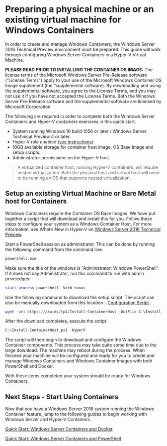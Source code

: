 # Preparing a physical machine or an existing virtual machine for Windows Containers

In order to create and manage Windows Containers, the Windows Server 2016 Technical Preview environment must be prepared. This guide will walk through configuring Windows Server Containers in a Hyper-V Virtual Machine.

**PLEASE READ PRIOR TO INSTALLING THE CONTAINER OS IMAGE:**  The license terms of the Microsoft Windows Server Pre-Release software (“License Terms”) apply to your use of the Microsoft Windows Container OS Image supplement (the “supplemental software).  By downloading and using the supplemental software, you agree to the License Terms, and you may not use it if you have not accepted the License Terms. Both the Windows Server Pre-Release software and the supplemental software are licensed by Microsoft Corporation.  

The following are required in order to complete both the Windows Server Containers and Hyper-V containers exercises in this quick start.

* System running Windows 10 build 1056 or later / Windows Server Technical Preview 4 or later.
* Hyper-V role enabled ([see instructions](https://msdn.microsoft.com/virtualization/hyperv_on_windows/quick_start/walkthrough_install#UsingPowerShell)).
* 10GB available storage for container host image, OS Base Image and setup scripts.
* Administrator permissions on the Hyper-V host.

> A virtualized container host, running Hyper-V containers, will require nested virtualization. Both the physical host and virtual host will need to be running an OS that supports nested virtualization. 

## Setup an existing Virtual Machine or Bare Metal host for Containers
Windows Containers require the Container OS Base Images. We have put together a script that will download and install this for you. Follow these steps to configure your system as a Windows Container Host. For more information, see What’s New in Hyper-V on [Windows Server 2016 Technical Preview]( https://tnstage.redmond.corp.microsoft.com/en-US/library/dn765471.aspx#BKMK_nested).

Start a PowerShell session as administrator. This can be done by running the following command from the command line.

``` powershell
powershell.exe
```

Make sure the title of the windows is "Administrator: Windows PowerShell". If it does not say Administrator, run this command to run with admin priveledges:

``` powershell
start-process powershell -Verb runas
```

Use the following command to download the setup script. The script can also be manually downloaded from this location - [Configuration Script](https://aka.ms/tp4/Install-ContainerHost).
 
``` PowerShell
wget -uri https://aka.ms/tp4/Install-ContainerHost -OutFile C:\Install-ContainerHost.ps1
```
   
 After the download completes, execute the script.
``` PowerShell
C:\Install-ContainerHost.ps1 -HyperV
```

The script will then begin to download and configure the Windows Container components. This process may take quite some time due to the large download. The machine may reboot during the process. When finished your machine will be configured and ready for you to create and manage Windows Containers and Windows Container Images with both PowerShell and Docker. 

 With these items completed your system should be ready for Windows Containers. 

## Next Steps - Start Using Containers

Now that you have a Windows Server 2016 system running the Windows Container feature, jump to the following guides to begin working with Windows Server and Hyper-V Containers.
 
[Quick Start: Windows Server Containers and Docker](./manage_docker.md) 

[Quick Start: Windows Server Containers and PowerShell](./manage_powershell.md)